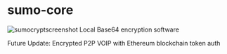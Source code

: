 # sumo-core
![sumocryptscreenshot](https://user-images.githubusercontent.com/61334533/142777797-e05ffd9a-018f-4a6d-a78a-165335d4404c.png)
Local Base64 encryption software

Future Update:
Encrypted P2P VOIP with Ethereum blockchain token auth
